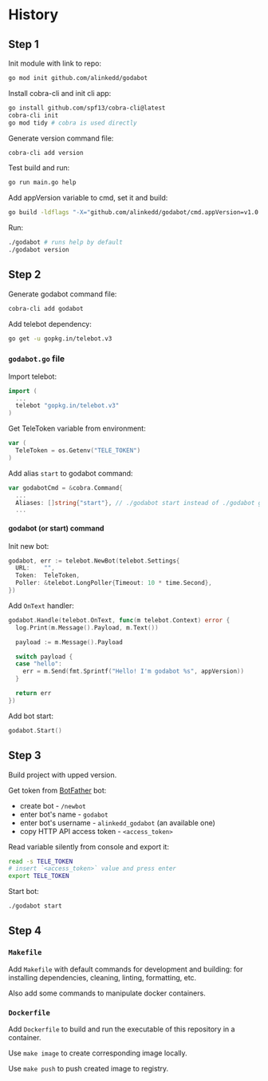 # History

## Step 1

Init module with link to repo:

```sh
go mod init github.com/alinkedd/godabot
```

Install cobra-cli and init cli app:

```sh
go install github.com/spf13/cobra-cli@latest
cobra-cli init
go mod tidy # cobra is used directly
```

Generate version command file:

```sh
cobra-cli add version
```

Test build and run:
```sh
go run main.go help
```

Add appVersion variable to cmd, set it and build:
```sh
go build -ldflags "-X="github.com/alinkedd/godabot/cmd.appVersion=v1.0.0
```

Run:
```sh
./godabot # runs help by default
./godabot version
```

## Step 2

Generate godabot command file:

```sh
cobra-cli add godabot
```

Add telebot dependency:

```sh
go get -u gopkg.in/telebot.v3
```

### `godabot.go` file

Import telebot:

```go
import (
  ...
  telebot "gopkg.in/telebot.v3"
)
```

Get TeleToken variable from environment:

```go
var (
  TeleToken = os.Getenv("TELE_TOKEN")
)
```

Add alias `start` to godabot command:

```go
var godabotCmd = &cobra.Command{
  ...
  Aliases: []string{"start"}, // ./godabot start instead of ./godabot godabot
  ...
```

#### godabot (or start) command

Init new bot:

```go
godabot, err := telebot.NewBot(telebot.Settings{
  URL:    "",
  Token:  TeleToken,
  Poller: &telebot.LongPoller{Timeout: 10 * time.Second},
})
```

Add `OnText` handler:

```go
godabot.Handle(telebot.OnText, func(m telebot.Context) error {
  log.Print(m.Message().Payload, m.Text())

  payload := m.Message().Payload

  switch payload {
  case "hello":
    err = m.Send(fmt.Sprintf("Hello! I'm godabot %s", appVersion))
  }

  return err
})
```

Add bot start:

```go
godabot.Start()
```

## Step 3

Build project with upped version.

Get token from [BotFather](https://telegram.me/BotFather) bot:
- create bot - `/newbot`
- enter bot's name - `godabot`
- enter bot's username - `alinkedd_godabot` (an available one)
- copy HTTP API access token - `<access_token>`

Read variable silently from console and export it:
```sh
read -s TELE_TOKEN
# insert `<access_token>` value and press enter
export TELE_TOKEN
```

Start bot:

```sh
./godabot start
```

## Step 4

### `Makefile`

Add `Makefile` with default commands for development and building: for
installing dependencies, cleaning, linting, formatting, etc.

Also add some commands to manipulate docker containers.

### `Dockerfile`

Add `Dockerfile` to build and run the executable of this repository in a
container.

Use `make image` to create corresponding image locally.

Use `make push` to push created image to registry.

